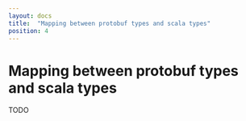 ```yaml
---
layout: docs
title:  "Mapping between protobuf types and scala types"
position: 4
---
```


# Mapping between protobuf types and scala types

TODO

